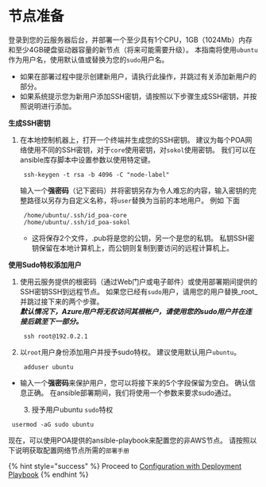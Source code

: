 # 节点准备

登录到您的云服务器后台，并部署一个至少具有1个CPU，1GB（1024Mb）内存和至少4GB硬盘驱动器容量的新节点（将来可能需要升级）。 本指南将使用`ubuntu`作为用户名，使用默认值或替换为您的`sudo`用户名。

* 如果在部署过程中提示创建新用户，请执行此操作，并跳过有关添加新用户的部分。 
* 如果系统提示您为新用户添加SSH密钥，请按照以下步骤生成SSH密钥，并按照说明进行添加。

**生成SSH密钥**

1. 在本地控制机器上，打开一个终端并生成您的SSH密钥。 建议为每个POA网络使用不同的SSH密钥，对于`core`使用密钥，对`sokol`使用密钥。 我们可以在ansible库存脚本中设置参数以使用特定键。

   ```text
    ssh-keygen -t rsa -b 4096 -C "node-label"
   ```

   输入一个**强密码**（记下密码）并将密钥另存为令人难忘的内容，输入密钥的完整路径以另存为自定义名称，将`user`替换为当前的本地用户。 例如 下面

   ```text
    /home/ubuntu/.ssh/id_poa-core
    /home/ubuntu/.ssh/id_poa-sokol
   ```

   * 这将保存2个文件，.pub将是您的公钥，另一个是您的私钥。 私钥SSH密钥保留在本地计算机上，而公钥则复制到要访问的远程计算机上。

**使用Sudo特权添加用户**

1. 使用云服务提供的根密码（通过Web门户或电子邮件）或使用部署期间提供的SSH密钥SSH到远程节点。 如果您已经有`sudo`用户，请用您的用户替换_root_并跳过接下来的两个步骤。  
   _**默认情况下，Azure用户将无权访问其根帐户，请使用您的sudo用户并在连接后跳至下一部分。**_

   ```text
    ssh root@192.0.2.1
   ```

2. 以`root`用户身份添加用户并授予sudo特权。 建议使用默认用户`ubuntu`。

   ```text
    adduser ubuntu
   ```

* 输入一个**强密码**来保护用户，您可以将接下来的5个字段保留为空白。 确认信息正确。 在ansible部署期间，我们将使用一个参数来要求sudo通过。

   3. 授予用户ubuntu `sudo`特权

```text
 usermod -aG sudo ubuntu
```

现在，可以使用POA提供的ansible-playbook来配置您的非AWS节点。 请按照以下说明获取配置网络节点所需的`部署手册`

{% hint style="success" %}
Proceed to [Configuration with Deployment Playbook](configure-node-with-deployment-playbook.md)
{% endhint %}



